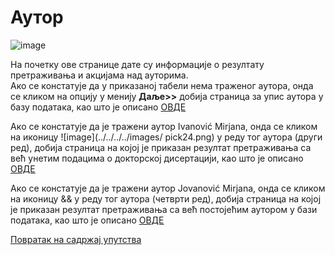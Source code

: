 # Аутор
 
 ![image](https://user-images.githubusercontent.com/29538544/174437979-e1dbb458-5a42-4751-9cc1-bef4a908d850.png)
 
На почетку ове странице дате су информације о резултату претраживања и акцијама над ауторима.  
Ако се констатује да у приказаној табели нема траженог аутора, онда се кликом на опцију у менију **Даље>>** добија страница за упис аутора у базу података, као што је описано [ОВДЕ](dodavanjeAutora.md)

Aкo се констатује да је тражени аутор Ivanović Mirjana, онда се кликом на иконицу ![image](../../../../images/ pick24.png) у реду тог аутора (други ред), добија страница на којој је приказан резултат претраживања са већ унетим подацима о докторској дисертацији, као што је описано [ОВДЕ](pregledAzuriranjePodataka.md)

Aкo се констатује да је тражени аутор Jovanović Mirjana, онда се кликом на иконицу && у реду тог аутора (четврти ред), добија страница на којој је приказан резултат претраживања са већ постојећим аутором у бази података, као што је описано [ОВДЕ](imaAutora.md)

[Повратак на садржај упутства](../../uputstvoDigitalnaDisertacija.md#садржај)
